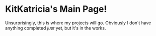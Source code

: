 # KitKatricia's Main Page!
Unsurprisingly, this is where my projects will go.
Obviously I don't have anything completed *just* yet, but it's in the works.
